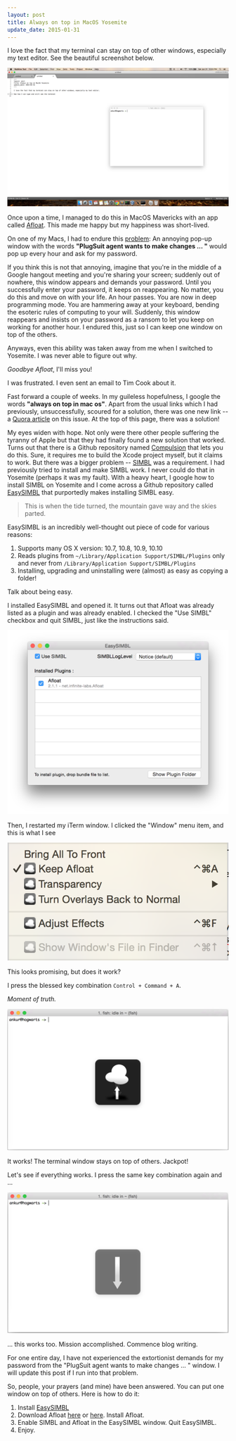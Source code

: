 ```yaml
---
layout: post
title: Always on top in MacOS Yosemite
update_date: 2015-01-31
---
```


I love the fact that my terminal can stay on top of other windows, especially my text editor. 
See the beautiful screenshot below. 

![Terminal on top of text editor](/assets/terminal-on-top-of-text-editor.png)

Once upon a time, I managed to do this in MacOS Mavericks with an app called 
[Afloat](http://afloat.en.softonic.com/mac). This made me happy but my happiness was short-lived. 

On one of my Macs, I had to endure this 
[problem](http://infinite-labs.net/kb/plugsuit/ps-remove-on-10.6.html): 
An annoying pop-up window with the words **"PlugSuit agent wants to make changes ... "** 
would pop up every hour and ask for my password.

If you think this is not that annoying, imagine that you're in the middle of a Google hangout 
meeting and you're sharing your screen; suddenly out of nowhere, this window appears and demands 
your password. Until you successfully enter your password, it keeps on reappearing. No matter, 
you do this and move on with your life. An hour passes. You are now in deep programming mode. 
You are hammering away at your keyboard, bending the esoteric rules of computing to your will. 
Suddenly, this window reappears and insists on your password as a ransom to let you keep on 
working for another hour. I endured this, just so I can keep one window on top of the others.

Anyways, even this ability was taken away from me when I switched to Yosemite. 
I was never able to figure out why. 

_Goodbye Afloat_, I'll miss you!

I was frustrated. I even sent an email to Tim Cook about it. 

Fast forward a couple of weeks. In my guileless hopefulness, I google the words 
**"always on top in mac os"**. Apart from the usual links which I had previously, unsuccessfully, 
scoured for a solution, there was one new link -- 
a [Quora article](http://www.quora.com/Why-does-OS-X-not-have-always-on-top) on this issue. 
At the top of this page, there was a solution! 

My eyes widen with hope. Not only were there other people suffering the tyranny of Apple but 
that they had finally found a new solution that worked. Turns out that there is a Github 
repository named [Compulsion](https://github.com/alminde/Compulsion) that lets you do this. 
Sure, it requires me to build the Xcode project myself, but it claims to work. But there was a 
bigger problem -- [SIMBL](http://www.culater.net/software/SIMBL/SIMBL.php) was a requirement. 
I had previously tried to install and make SIMBL work. I never could do that in 
Yosemite (perhaps it was my fault). With a heavy heart, I google how to install SIMBL on 
Yosemite and I come across a Github repository called 
[EasySIMBL](https://github.com/norio-nomura/EasySIMBL) that purportedly makes installing 
SIMBL easy. 

<blockquote>
  <p>
    This is when the tide turned, the mountain gave way and the skies parted.
  </p>
</blockquote>

EasySIMBL is an incredibly well-thought out piece of code for various reasons:

1. Supports many OS X version: 10.7, 10.8, 10.9, 10.10
2. Reads plugins from `~/Library/Application Support/SIMBL/Plugins` only and never 
from `/Library/Application Support/SIMBL/Plugins`
4. Installing, upgrading and uninstalling were (almost) as easy as copying a folder! 

Talk about being easy.

I installed EasySIMBL and opened it. It turns out that Afloat was already listed as a plugin 
and was already enabled. I checked the "Use SIMBL" checkbox and quit SIMBL, just like the 
instructions said. 

![EasySIMBL window](/assets/easysimbl-window.png)

Then, I restarted my iTerm window. I clicked the "Window" menu item, and this is what I see

![Afloat Window Menu](/assets/afloat-window-menu.png)

This looks promising, but does it work?

I press the blessed key combination `Control + Command + A`. 

_Moment of truth._ 

![Afloat in action: Up](/assets/afloat-in-action-up.png)

It works! The terminal window stays on top of others. Jackpot! 

Let's see if everything works. I press the same key combination again and ...

![Afloat in action: Down](/assets/afloat-in-action-down.png)

... this works too. Mission accomplished. Commence blog writing. 

For one entire day, I have not experienced the extortionist demands for my password 
from the "PlugSuit agent wants to make changes ... " window. I will update this post if 
I run into that problem. 

So, people, your prayers (and mine) have been answered. You can put one window on 
top of others. Here is how to do it:

1. Install [EasySIMBL](https://github.com/norio-nomura/EasySIMBL)
2. Download Afloat [here](http://afloat.en.softonic.com/mac) or 
[here](http://www.macupdate.com/app/mac/22237/afloat). Install Afloat.
3. Enable SIMBL and Afloat in the EasySIMBL window. Quit EasySIMBL.
4. Enjoy.

